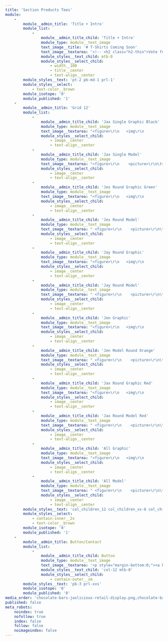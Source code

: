 ```yaml
---
title: 'Section Products Tees'
module:
    -
        module__admin_title: 'Title + Intro'
        module_list:
            -
                module__admin_title_child: 'Title + Intro'
                module_type: module__text_image
                text_image__title: '# T-Shirts Coming Soon'
                text_image__textarea: '<!-- <h2 class="h2-thin">Vote for Your Favorite Tee</h2> -->'
                module_styles__text_child: mtb-0
                module_styles__select_child:
                    - width__100
                    - title__center
                    - text-align__center
        module_styles__text: 'pt-2 pb-md-1 prl-1'
        module_styles__select:
            - text-color__brown
        module_isotope: '0'
        module_published: '1'
    -
        module__admin_title: 'Grid 12'
        module_list:
            -
                module__admin_title_child: 'Jax Single Graphic Black'
                module_type: module__text_image
                text_image__textarea: "<figure>\r\n   <img\r\n         \tdata-src=\"/user/pages/section-products-tees/tshirt-jaxlicious-g-single-h-jax-black.svg\"\r\n            class=\"lazyload\"\r\n            alt=\"6 Jaxlicious chocolate bars displayed in red tissue paper and ribbon\" />\r\n</figure>"
                module_styles__select_child:
                    - image__center
                    - text-align__center
            -
                module__admin_title_child: 'Jax Single Model'
                module_type: module__text_image
                text_image__textarea: "<figure>\r\n    <picture>\r\n\t<!--[if IE 9]><video style=\"display: none\"><![endif]-->\r\n\t<source\r\n\t\tdata-srcset=\"/user/pages/section-products-tees/styles/tshirt-jaxlicious-m-single-jax-black-380.jpg\"\r\n\t\tmedia=\"--sm\" />\r\n    <!--[if IE 9]></video><![endif]-->\r\n    <img\r\n         \tsrc=\"/user/pages/section-products-ideas/image-loading-600x600.gif\"\r\n            data-src=\"/user/pages/section-products-tees/tshirt-jaxlicious-m-single-jax-black.jpg\"\r\n            class=\"lazyload\"\r\n            alt=\"Black T-Shirt with Jax Character from Jaxlicious\" />\r\n    </picture>\r\n</figure>\r\n"
                module_styles__select_child:
                    - image__center
                    - text-align__center
            -
                module__admin_title_child: 'Jes Round Graphic Green'
                module_type: module__text_image
                text_image__textarea: "<figure>\r\n   <img\r\n         \tdata-src=\"/user/pages/section-products-tees/tshirt-jaxlicious-g-round-jes-green.svg\"\r\n            class=\"lazyload\"\r\n            alt=\"6 Jaxlicious chocolate bars displayed in red tissue paper and ribbon\" />\r\n</figure>"
                module_styles__select_child:
                    - image__center
                    - text-align__center
            -
                module__admin_title_child: 'Jes Round Model'
                module_type: module__text_image
                text_image__textarea: " <figure>\r\n    <picture>\r\n\t<!--[if IE 9]><video style=\"display: none\"><![endif]-->\r\n\t<source\r\n\t\tdata-srcset=\"/user/pages/section-products-tees/styles/tshirt-jaxlicious-m-round-jes-green-380.jpg\"\r\n\t\tmedia=\"--sm\" />\r\n    <!--[if IE 9]></video><![endif]-->\r\n    <img\r\n         \tsrc=\"/user/pages/section-products-ideas/image-loading-600x600.gif\"\r\n            data-src=\"/user/pages/section-products-tees/tshirt-jaxlicious-m-round-jes-green.jpg\"\r\n            class=\"lazyload\"\r\n            alt=\"Green T-Shirt with Jes Character from Jaxlicious\" />\r\n    </picture>\r\n</figure>\r\n"
                module_styles__select_child:
                    - image__center
                    - text-align__center
            -
                module__admin_title_child: 'Jay Round Graphic'
                module_type: module__text_image
                text_image__textarea: "<figure>\r\n   <img\r\n         \tdata-src=\"/user/pages/section-products-tees/tshirt-jaxlicious-g-round-jay-yellow.svg\"\r\n            class=\"lazyload\"\r\n            alt=\"6 Jaxlicious chocolate bars displayed in red tissue paper and ribbon\" />\r\n</figure>"
                module_styles__select_child:
                    - image__center
                    - text-align__center
            -
                module__admin_title_child: 'Jay Round Model'
                module_type: module__text_image
                text_image__textarea: " <figure>\r\n    <picture>\r\n\t<!--[if IE 9]><video style=\"display: none\"><![endif]-->\r\n\t<source\r\n\t\tdata-srcset=\"/user/pages/section-products-tees/styles/tshirt-jaxlicious-m-round-jay-yellow-380.jpg\"\r\n\t\tmedia=\"--sm\" />\r\n    <!--[if IE 9]></video><![endif]-->\r\n    <img\r\n         \tsrc=\"/user/pages/section-products-ideas/image-loading-600x600.gif\"\r\n            data-src=\"/user/pages/section-products-tees/tshirt-jaxlicious-m-round-jay-yellow.jpg\"\r\n            class=\"lazyload\"\r\n            alt=\"Yellow T-Shirt with Jay Character from Jaxlicious\" />\r\n    </picture>\r\n</figure>\r\n"
                module_styles__select_child:
                    - image__center
                    - text-align__center
            -
                module__admin_title_child: 'Jen Graphic'
                module_type: module__text_image
                text_image__textarea: "<figure>\r\n   <img\r\n         \tdata-src=\"/user/pages/section-products-tees/tshirt-jaxlicious-g-round-jen-orange.svg\"\r\n            class=\"lazyload\"\r\n            alt=\"6 Jaxlicious chocolate bars displayed in red tissue paper and ribbon\" />\r\n</figure>"
                module_styles__select_child:
                    - image__center
                    - text-align__center
            -
                module__admin_title_child: 'Jen Model Round Orange'
                module_type: module__text_image
                text_image__textarea: " <figure>\r\n    <picture>\r\n\t<!--[if IE 9]><video style=\"display: none\"><![endif]-->\r\n\t<source\r\n\t\tdata-srcset=\"/user/pages/section-products-tees/styles/tshirt-jaxlicious-m-round-jen-orange-380.jpg\"\r\n\t\tmedia=\"--sm\" />\r\n    <!--[if IE 9]></video><![endif]-->\r\n    <img\r\n         \tsrc=\"/user/pages/section-products-ideas/image-loading-600x600.gif\"\r\n            data-src=\"/user/pages/section-products-tees/tshirt-jaxlicious-m-round-jen-orange.jpg\"\r\n            class=\"lazyload\"\r\n            alt=\"Orange T-Shirt with Jen Character from Jaxlicious\" />\r\n    </picture>\r\n</figure>\r\n"
                module_styles__select_child:
                    - image__center
                    - text-align__center
            -
                module__admin_title_child: 'Jax Round Graphic Red'
                module_type: module__text_image
                text_image__textarea: "<figure>\r\n   <img\r\n         \tdata-src=\"/user/pages/section-products-tees/tshirt-jaxlicious-g-round-jax-red.svg\"\r\n            class=\"lazyload\"\r\n            alt=\"6 Jaxlicious chocolate bars displayed in red tissue paper and ribbon\" />\r\n</figure>"
                module_styles__select_child:
                    - image__center
                    - text-align__center
            -
                module__admin_title_child: 'Jax Round Model Red'
                module_type: module__text_image
                text_image__textarea: " <figure>\r\n    <picture>\r\n\t<!--[if IE 9]><video style=\"display: none\"><![endif]-->\r\n\t<source\r\n\t\tdata-srcset=\"/user/pages/section-products-tees/styles/tshirt-jaxlicious-m-round-jax-red-380.jpg\"\r\n\t\tmedia=\"--sm\" />\r\n    <!--[if IE 9]></video><![endif]-->\r\n    <img\r\n         \tsrc=\"/user/pages/section-products-ideas/image-loading-600x600.gif\"\r\n            data-src=\"/user/pages/section-products-tees/tshirt-jaxlicious-m-round-jax-red.jpg\"\r\n            class=\"lazyload\"\r\n            alt=\"Red T-Shirt with Jax Character from Jaxlicious\" />\r\n    </picture>\r\n</figure>\r\n"
                module_styles__select_child:
                    - image__center
                    - text-align__center
            -
                module__admin_title_child: 'All Graphic'
                module_type: module__text_image
                text_image__textarea: "<figure>\r\n   <img\r\n         \tdata-src=\"/user/pages/section-products-tees/tshirt-jaxlicious-g-all-blue.svg\"\r\n            class=\"lazyload\"\r\n            alt=\"6 Jaxlicious chocolate bars displayed in red tissue paper and ribbon\" />\r\n</figure>"
                module_styles__select_child:
                    - image__center
                    - text-align__center
            -
                module__admin_title_child: 'All Model'
                module_type: module__text_image
                text_image__textarea: " <figure>\r\n    <picture>\r\n\t<!--[if IE 9]><video style=\"display: none\"><![endif]-->\r\n\t<source\r\n\t\tdata-srcset=\"/user/pages/section-products-tees/styles/tshirt-jaxlicious-m-all-blue-380.jpg\"\r\n\t\tmedia=\"--sm\" />\r\n    <!--[if IE 9]></video><![endif]-->\r\n    <img\r\n         \tsrc=\"/user/pages/section-products-ideas/image-loading-600x600.gif\"\r\n            data-src=\"/user/pages/section-products-tees/tshirt-jaxlicious-m-all-blue.jpg\"\r\n            class=\"lazyload\"\r\n            alt=\"Blue T-Shirt with Jax, Jay, Jes, and Jen Characters from Jaxlicious\" />\r\n    </picture>\r\n</figure>\r\n"
                module_styles__select_child:
                    - image__center
                    - text-align__center
        module_styles__text: 'col_children_12 col_children_xs-6 col_children_md-3 mt-0 prl_children_xs-xxs pb-2 mtb_children_xs-xxs'
        module_styles__select:
            - contain-inner__2x
            - text-color__brown
        module_isotope: '0'
        module_published: '1'
    -
        module__admin_title: Button/Contact
        module_list:
            -
                module__admin_title_child: Button
                module_type: module__text_image
                text_image__textarea: '<p style="margin-bottom:0;"><a href="#contact-us" class="button button__md button__contained button__center b-white padding-right-left__md">Contact Us for Help</a></p>'
                module_styles__text_child: 'col-12 mtb-0'
                module_styles__select_child:
                    - contain-outer__sm
        module_styles__text: 'pb-3 prl-xxs'
        module_isotope: '0'
        module_published: '0'
media_order: 'chocolate-bars-jaxlicious-retail-display.png,chocolate-bars-jaxlicious-gift-bag-red.png,chocolate-bars-jaxlicious-paraphernalia-breakroom.jpg,chocolate-bars-jaxlicious-mug-black-white.png,chocolate-bars-jaxlicious-personal-gift-set-mug-6-bars.png,chocolate-bars-jaxlicious-personal-gift-set-white-tissue-paper.png'
published: false
meta_robots:
    noindex: true
    nofollow: true
    index: false
    follow: false
    noimageindex: false
---
```


